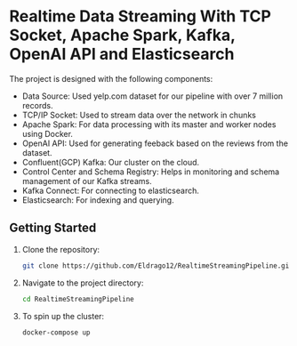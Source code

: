 # Realtime Data Streaming With TCP Socket, Apache Spark, Kafka, OpenAI API and Elasticsearch

The project is designed with the following components:

- Data Source: Used yelp.com dataset for our pipeline with over 7 million records.
- TCP/IP Socket: Used to stream data over the network in chunks
- Apache Spark: For data processing with its master and worker nodes using Docker.
- OpenAI API: Used for generating feeback based on the reviews from the dataset.
- Confluent(GCP) Kafka: Our cluster on the cloud.
- Control Center and Schema Registry: Helps in monitoring and schema management of our Kafka streams.
- Kafka Connect: For connecting to elasticsearch.
- Elasticsearch: For indexing and querying.

## Getting Started

1. Clone the repository:
   ```bash
   git clone https://github.com/Eldrago12/RealtimeStreamingPipeline.git
   ```

2. Navigate to the project directory:
   ```bash
   cd RealtimeStreamingPipeline
   ```

3. To spin up the cluster:
   ```bash
   docker-compose up
   ```
